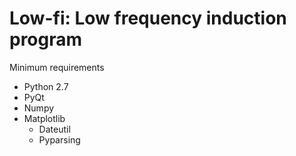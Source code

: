 Low-fi: Low frequency induction program
=======================================

Minimum requirements
- Python 2.7
- PyQt
- Numpy
- Matplotlib
	- Dateutil
	- Pyparsing